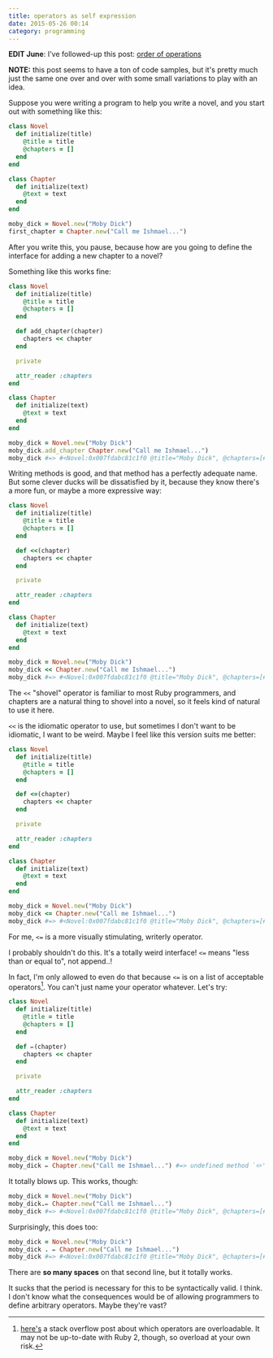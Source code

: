 ```yaml
---
title: operators as self expression
date: 2015-05-26 00:14
category: programming
---
```


**EDIT June**: I've followed-up this post: [order of operations][ooo]

[ooo]: /2015/order-of-operations/

**NOTE:** this post seems to have a ton of code samples, but it's pretty much
just the same one over and over with some small variations to play with an idea.

Suppose you were writing a program to help you write a novel, and you start out
with something like this:

```ruby
class Novel
  def initialize(title)
    @title = title
    @chapters = []
  end
end

class Chapter
  def initialize(text)
    @text = text
  end
end

moby_dick = Novel.new("Moby Dick")
first_chapter = Chapter.new("Call me Ishmael...")
```

After you write this, you pause, because how are you going to define the
interface for adding a new chapter to a novel?

Something like this works fine:

```ruby
class Novel
  def initialize(title)
    @title = title
    @chapters = []
  end

  def add_chapter(chapter)
    chapters << chapter
  end

  private

  attr_reader :chapters
end

class Chapter
  def initialize(text)
    @text = text
  end
end

moby_dick = Novel.new("Moby Dick")
moby_dick.add_chapter Chapter.new("Call me Ishmael...")
moby_dick #=> #<Novel:0x007fdabc81c1f0 @title="Moby Dick", @chapters=[#<Chapter:0x007fdabc81c178 @text="Call me Ishmael...">]>
```

Writing methods is good, and that method has a perfectly adequate name. But
some clever ducks will be dissatisfied by it, because they know there's a more
fun, or maybe a more expressive way:

```ruby
class Novel
  def initialize(title)
    @title = title
    @chapters = []
  end

  def <<(chapter)
    chapters << chapter
  end

  private

  attr_reader :chapters
end

class Chapter
  def initialize(text)
    @text = text
  end
end

moby_dick = Novel.new("Moby Dick")
moby_dick << Chapter.new("Call me Ishmael...")
moby_dick #=> #<Novel:0x007fdabc81c1f0 @title="Moby Dick", @chapters=[#<Chapter:0x007fdabc81c178 @text="Call me Ishmael...">]>
```

The `<<` "shovel" operator is familiar to most Ruby
programmers, and chapters are a natural thing to shovel into a novel, so it
feels kind of natural to use it here.

`<<` is the idiomatic operator to use, but sometimes I don't want to be
idiomatic, I want to be weird. Maybe I feel like this version suits me better:

```ruby
class Novel
  def initialize(title)
    @title = title
    @chapters = []
  end

  def <=(chapter)
    chapters << chapter
  end

  private

  attr_reader :chapters
end

class Chapter
  def initialize(text)
    @text = text
  end
end

moby_dick = Novel.new("Moby Dick")
moby_dick <= Chapter.new("Call me Ishmael...")
moby_dick #=> #<Novel:0x007fdabc81c1f0 @title="Moby Dick", @chapters=[#<Chapter:0x007fdabc81c178 @text="Call me Ishmael...">]>
```

For me, `<=` is a more visually stimulating, writerly operator.

I probably shouldn't do this. It's a totally weird interface! `<=` means "less
than or equal to", not append..!

In fact, I'm only allowed to even do that because `<=` is on a list of
acceptable operators[^thelist]. You can't just name your operator whatever. Let's try:

[^thelist]: [here's](http://stackoverflow.com/a/3331974) a stack overflow post about which operators are overloadable. It may not be up-to-date with Ruby 2, though, so overload at your own risk.

```ruby
class Novel
  def initialize(title)
    @title = title
    @chapters = []
  end

  def ✏️(chapter)
    chapters << chapter
  end

  private

  attr_reader :chapters
end

class Chapter
  def initialize(text)
    @text = text
  end
end

moby_dick = Novel.new("Moby Dick")
moby_dick ✏️ Chapter.new("Call me Ishmael...") #=> undefined method `✏️' for main:Object (NoMethodError)
```

It totally blows up. This works, though:

```ruby
moby_dick = Novel.new("Moby Dick")
moby_dick.✏️ Chapter.new("Call me Ishmael...")
moby_dick #=> #<Novel:0x007fdabc81c1f0 @title="Moby Dick", @chapters=[#<Chapter:0x007fdabc81c178 @text="Call me Ishmael...">]>
```

Surprisingly, this does too:

```ruby
moby_dick = Novel.new("Moby Dick")
moby_dick . ✏️ Chapter.new("Call me Ishmael...")
moby_dick #=> #<Novel:0x007fdabc81c1f0 @title="Moby Dick", @chapters=[#<Chapter:0x007fdabc81c178 @text="Call me Ishmael...">]>
```

There are **so many spaces** on that second line, but it totally works.

It sucks that the period is necessary for this to be syntactically valid. I
think. I don't know what the consequences would be of allowing programmers to
define arbitrary operators. Maybe they're vast?

